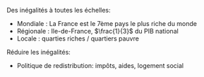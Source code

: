 Des inégalités à toutes les échelles: 
- Mondiale : La France est le 7ème pays le plus riche du monde
- Régionale : Ile-de-France, $\frac{1}{3}$ du PIB national
- Locale : quarties riches / quartiers pauvre 

Réduire les inégalités:
- Politique de redistribution: impôts, aides, logement social